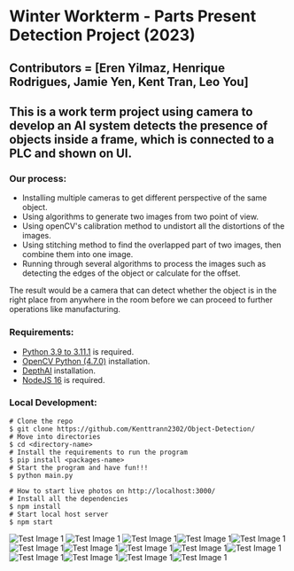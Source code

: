 # Winter Workterm - Parts Present Detection Project (2023)

## Contributors = [Eren Yilmaz, Henrique Rodrigues, Jamie Yen, Kent Tran, Leo You]

## This is a work term project using camera to develop an AI system detects the presence of objects inside a frame, which is connected to a PLC and shown on UI.

### Our process:

- Installing multiple cameras to get different perspective of the same object.
- Using algorithms to generate two images from two point of view.
- Using openCV's calibration method to undistort all the distortions of the images.
- Using stitching method to find the overlapped part of two images, then combine them into one image.
- Running through several algorithms to process the images such as detecting the edges of the object or calculate for the offset.

The result would be a camera that can detect whether the object is in the right place from anywhere in the room before we can proceed to further operations like manufacturing.

### Requirements:

- [Python 3.9 to 3.11.1](https://www.python.org/downloads/release/python-3111/) is required.
- [OpenCV Python (4.7.0)](https://pypi.org/project/opencv-python/) installation.
- [DepthAI](https://docs.luxonis.com/projects/api/en/latest/install/) installation.
- [NodeJS 16](https://nodejs.org/en/download/) is required.

### Local Development:

```
# Clone the repo
$ git clone https://github.com/Kenttrann2302/Object-Detection/
# Move into directories
$ cd <directory-name>
# Install the requirements to run the program
$ pip install <packages-name>
# Start the program and have fun!!!
$ python main.py

# How to start live photos on http://localhost:3000/
# Install all the dependencies
$ npm install
# Start local host server
$ npm start
```

![Test Image 1](https://github.com/Kenttrann2302/Object-Detection/blob/main/GB5JR7Q.png)
![Test Image 1](https://github.com/Kenttrann2302/Object-Detection/blob/main/GB5JR7Q.png)
![Test Image 1](https://github.com/Kenttrann2302/Object-Detection/blob/main/GB5JR7Q.png)![Test Image 1](https://github.com/Kenttrann2302/Object-Detection/blob/main/GB5JR7Q.png)![Test Image 1](https://github.com/Kenttrann2302/Object-Detection/blob/main/GB5JR7Q.png)![Test Image 1](https://github.com/Kenttrann2302/Object-Detection/blob/main/GB5JR7Q.png)![Test Image 1](https://github.com/Kenttrann2302/Object-Detection/blob/main/GB5JR7Q.png)![Test Image 1](https://github.com/Kenttrann2302/Object-Detection/blob/main/GB5JR7Q.png)![Test Image 1](https://github.com/Kenttrann2302/Object-Detection/blob/main/GB5JR7Q.png)![Test Image 1](https://github.com/Kenttrann2302/Object-Detection/blob/main/GB5JR7Q.png)![Test Image 1](https://github.com/Kenttrann2302/Object-Detection/blob/main/GB5JR7Q.png)![Test Image 1](https://github.com/Kenttrann2302/Object-Detection/blob/main/GB5JR7Q.png)![Test Image 1](https://github.com/Kenttrann2302/Object-Detection/blob/main/GB5JR7Q.png)![Test Image 1](https://github.com/Kenttrann2302/Object-Detection/blob/main/GB5JR7Q.png)
